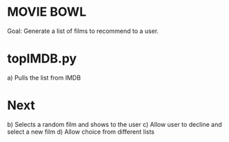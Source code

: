MOVIE BOWL 
==========

Goal: Generate a list of films to recommend to a user.

topIMDB.py
===
a) Pulls the list from IMDB

Next
===
b) Selects a random film and shows to the user
c) Allow user to decline and select a new film
d) Allow choice from different lists 